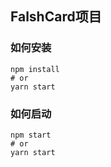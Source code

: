 ## FalshCard项目

### 如何安装

```
npm install
# or
yarn start
```
### 如何启动

```
npm start
# or
yarn start
```
